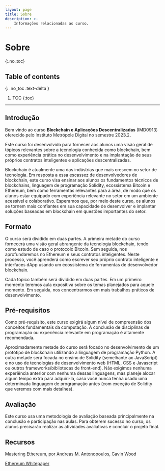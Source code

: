 ```yaml
---
layout: page
title: Sobre
description: >-
    Informações relacionadas ao curso.
---
```


# Sobre
{:.no_toc}

## Table of contents
{: .no_toc .text-delta }

1. TOC
{:toc}

---

## Introdução

Bem vindo ao curso **Blockchain e Aplicações Descentralizadas** (IMD0913) oferecido pelo Instituto Metrópole Digital no semestre 2023.2.

Este curso foi desenvolvido para fornecer aos alunos uma visão geral de tópicos relevantes sobre a tecnologia conhecida como blockchain, bem como experiência prática no desenvolvimento e na implantação de seus próprios contratos inteligentes e aplicações descentralizadas.

Blockchain é atualmente uma das indústrias que mais crescem no setor de tecnologia. Em resposta a essa escassez de desenvolvedores de blockchain, este curso visa ensinar aos alunos os fundamentos técnicos de blockchains, linguagem de programação Solidity, ecossistema Bitcoin e Ethereum, bem como ferramentas relevantes para a área, de modo que os alunos estar equipado com experiência relevante no setor em um ambiente acessível e colaborativo. Esperamos que, por meio deste curso, os alunos se tornem mais confiantes em sua capacidade de desenvolver e implantar soluções baseadas em blockchain em questões importantes do setor.

## Formato

O curso será dividido em duas partes. A primeira metade do curso fornecerá uma visão geral abrangente da tecnologia blockchain, tendo como estudo de caso o protocolo Bitcoin. Sem seguida, nos aprofundaremos no Ethereum e seus contratos inteligentes.  Neste processo, você aprenderá como escrever seu próprio contrato inteligente e interfaces dApp usando um ecossistema de ferramentas de desenvolvedor blockchain.

Cada tópico também será dividido em duas partes. Em um primeiro momento teremos aula expositiva sobre os temas planejados para aquele momento. Em seguida, nos concentrarmos em mais trabalhos práticos de desenvolvimento.

## Pré-requisitos

Como pré-requisito, este curso exigirá algum nível de compreensão dos conceitos fundamentais da computação. A conclusão de disciplinas de programação ou experiência relevante em programação é altamente recomendada.

Aproximadamente metade do curso será focado no desenvolvimento de um protótipo de blockchain utilizando a linguagem de programação Python. A outra metade será focada no ensino de Solidity (semelhante ao JavaScript) e no uso de tecnologias de desenvolvimento web (HTML, CSS e Javascript ou outros frameworks/bibliotecas de front-end). Não exigimos nenhuma experiência anterior com nenhuma dessas linguagens, mas planeje alocar algum tempo extra para adquiri-la, caso você nunca tenha usado uma determinada linguagem de programação antes (com exceção de Solidity que veremos com mais detalhes).

## Avaliação

Este curso usa uma metodologia de avaliação baseada principalmente na conclusão e participação nas aulas. Para obterem sucesso no curso, os alunos precisarão realizar as atividades avaliativas e concluir o projeto final.

## Recursos

[Mastering Ethereum, por Andreas M. Antonopoulos, Gavin Wood](https://github.com/ethereumbook/ethereumbook)

[Ethereum Whitepaper](https://ethereum.org/en/whitepaper)
